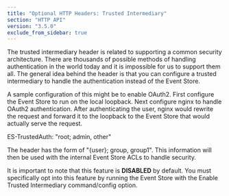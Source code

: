 ```yaml
---
title: "Optional HTTP Headers: Trusted Intermediary"
section: "HTTP API"
version: "3.5.0"
exclude_from_sidebar: true
---
```


The trusted intermediary header is related to supporting a common security architecture. There are thousands of possible methods of handling authentication in the world today and it is impossible for us to support them all. The general idea behind the header is that you can configure a trusted intermediary to handle the authentication instead of the Event Store.

A sample configuration of this might be to enable OAuth2. First configure the Event Store to run on the local loopback. Next configure nginx to handle OAuth2 authentication. After authenticating the user, nginx would rewrite the request and forward it to the loopback to the Event Store that would actually serve the request.

ES-TrustedAuth: "root; admin, other"

The header has the form of "{user}; group, group1". This information will then be used with the internal Event Store ACLs to handle security. 

It is important to note that this feature is **DISABLED** by default. You must specifically opt into this feature by running the Event Store with the Enable Trusted Intermediary command/config option.